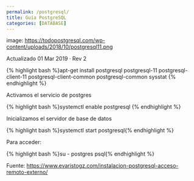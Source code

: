 ```yaml
---
permalink: /postgresql/
title: Guía PostgreSQL
categories: [DATABASE]
---
```





image: https://todopostgresql.com/wp-content/uploads/2018/10/postgresql11.png

Actualizado 01 Mar 2019 · Rev 2

{% highlight bash %}apt-get install postgresql postgresql-11 postgresql-client-11 postgresql-client-common postgresql-common sysstat {% endhighlight %}

Activamos el servicio de postgres

{% highlight bash %}systemctl enable postgresql {% endhighlight %}


Inicializamos el servidor de base de datos

{% highlight bash %}systemctl start postgresql{% endhighlight %}

Para acceder:

{% highlight bash %}su - postgres
psql{% endhighlight %}


Fuente: https://www.evaristogz.com/instalacion-postgresql-acceso-remoto-externo/